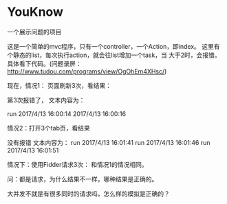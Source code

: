 # YouKnow
一个展示问题的项目

这是一个简单的mvc程序，只有一个controller，一个Action，即index。
这里有个静态的list，每次执行action，就会往list增加一个task，当
大于2时，会报错。具体看下代码。(问题录屏：http://www.tudou.com/programs/view/OgOhEm4XHsc/)

现在，情况1： 页面刷新3次，看结果：

第3次报错了，
文本内容为：

run 
2017/4/13 16:00:14
2017/4/13 16:00:16

情况2：打开3个tab页，看结果

没有报错
文本内容为：
run 
2017/4/13 16:01:41
run 
2017/4/13 16:01:46
run 
2017/4/13 16:01:51

情况下：使用Fidder请求3次：
和情况1的情况相同。


问：都是请求，为什么结果不一样，哪种结果是正确的。

大并发不就是有很多同时的请求吗，怎么样的模拟是正确的？


